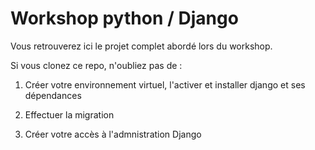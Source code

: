 # Workshop python / Django

Vous retrouverez ici le projet complet abordé lors du workshop. 

Si vous clonez ce repo, n'oubliez pas de :

1. Créer votre environnement virtuel, l'activer et installer django et ses dépendances 

2. Effectuer la migration 

3. Créer votre accès à l'admnistration Django
